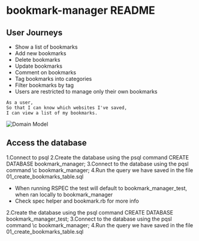 # bookmark-manager README

## User Journeys

- Show a list of bookmarks
- Add new bookmarks
- Delete bookmarks
- Update bookmarks
- Comment on bookmarks
- Tag bookmarks into categories
- Filter bookmarks by tag
- Users are restricted to manage only their own bookmarks
```
As a user,
So that I can know which websites I've saved,
I can view a list of my bookmarks.
```
![Domain Model](https://github.com/Timdavidcole/bookmark-manager/blob/master/images/domain_model_1.png)


## Access the database

1.Connect to psql
2.Create the database using the psql command CREATE DATABASE bookmark_manager;
3.Connect to the database using the pqsl command \c bookmark_manager;
4.Run the query we have saved in the file 01_create_bookmarks_table.sql

* When running RSPEC the test will default to bookmark_manager_test, when ran locally to bookmark_manager
* Check spec helper and bookmark.rb for more info 

2.Create the database using the psql command CREATE DATABASE bookmark_manager_test;
3.Connect to the database using the pqsl command \c bookmark_manager;
4.Run the query we have saved in the file 01_create_bookmarks_table.sql